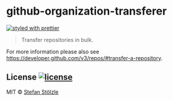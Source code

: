 # github-organization-transferer
[![styled with prettier](https://img.shields.io/badge/styled_with-prettier-ff69b4.svg)](https://github.com/prettier/prettier)

> Transfer repositories in bulk.

For more information please also see https://developer.github.com/v3/repos/#transfer-a-repository.

## License [![license](https://img.shields.io/github/license/stoe/github-organization-transferer.svg)](https://github.com/stoe/github-organization-transferer/blob/master/license)

MIT © [Stefan Stölzle](https://github.com/stoe)

